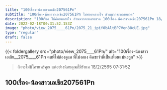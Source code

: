 ```yaml
---
title: "100เรื่อง-น้องสาวเอเชีย207561Pn"
subtitle: "100เรื่อง-น้องสาวเอเชีย207561Pn ไม่ค่อยหลายใจ ส่วนมากจะหลายขวด"
description: "100เรื่อง ไม่ค่อยหลายใจ ส่วนมากจะหลายขวด 100เรื่อง-น้องสาวเอเชีย207561Pn 18/2/2565 07:31:52"
date: 2022-02-18T00:31:52.153Z
image: "photo/view_2075____61Pn/2075_21_ipiY0bAltBP7Ven88cUE.jpg"
type: "regular"
draft: false
---
```


{{< foldergallery src="photo/view_2075____61Pn/" alt="100เรื่อง-น้องสาวเอเชีย__2075____61Pn คบพี่ไม่ต้องดูแล พี่ไม่งอแง คิดซะว่าพี่เป็นเพื่อนแม่นะลูก" >}}


> ถึงจะไม่มีใครแคร์คุณ แต่อย่างน้อยคุณก็มีรังแค 18/2/2565 07:31:52

## 100เรื่อง-น้องสาวเอเชีย207561Pn
